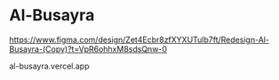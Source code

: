 # Al-Busayra

https://www.figma.com/design/Zet4Ecbr8zfXYXUTulb7ft/Redesign-Al-Busayra-(Copy)?t=VpR6ohhxM8sdsQnw-0

al-busayra.vercel.app

